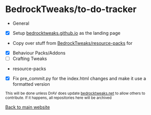 # BedrockTweaks/to-do-tracker

- General
 - [x] Setup [bedrocktweaks.github.io](https://bedrocktweaks.github.io) as the landing page
 - Copy over stuff from [BedrockTweaks/resource-packs](https://github.com/BedrockTweaks/resource-packs) for
  - [x] Behaviour Packs/Addons
  - [ ] Crafting Tweaks
- resource-packs
 - [x] Fix pre_commit.py for the index.html changes and make it use a formatted version

<sub>This will be done unless DrAV does update [bedrocktweaks.net](https://bedrocktweaks.net) to allow others to contribute. If it happens, all repositories here will be archived</sub>

[Back to main website](https://bedrocktweaks.github.io)